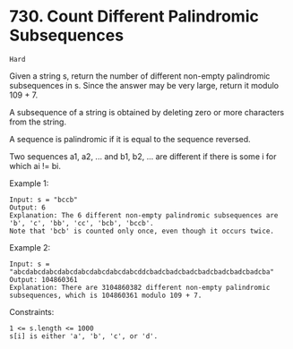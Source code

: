 # 730. Count Different Palindromic Subsequences

`Hard`

Given a string s, return the number of different non-empty palindromic subsequences in s. Since the answer may be very large, return it modulo 109 + 7.

A subsequence of a string is obtained by deleting zero or more characters from the string.

A sequence is palindromic if it is equal to the sequence reversed.

Two sequences a1, a2, ... and b1, b2, ... are different if there is some i for which ai != bi.

Example 1:

```note
Input: s = "bccb"
Output: 6
Explanation: The 6 different non-empty palindromic subsequences are 'b', 'c', 'bb', 'cc', 'bcb', 'bccb'.
Note that 'bcb' is counted only once, even though it occurs twice.
```

Example 2:

```note
Input: s = "abcdabcdabcdabcdabcdabcdabcdabcddcbadcbadcbadcbadcbadcbadcbadcba"
Output: 104860361
Explanation: There are 3104860382 different non-empty palindromic subsequences, which is 104860361 modulo 109 + 7.
```

Constraints:

```note
1 <= s.length <= 1000
s[i] is either 'a', 'b', 'c', or 'd'.
```
